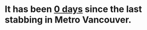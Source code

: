 # It has been **[0 days](https://globalnews.ca/news/9626929/surrey-central-skytrain-station-stabbing-transit-violence/)** since the last stabbing in Metro Vancouver.
